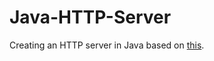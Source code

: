 # Java-HTTP-Server
Creating an HTTP server in Java based on [this](https://javarevisited.blogspot.com/2015/06/how-to-create-http-server-in-java-serversocket-example.html).
